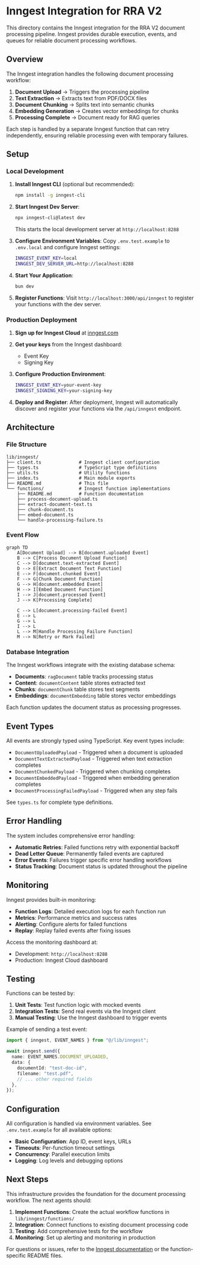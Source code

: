 # Inngest Integration for RRA V2

This directory contains the Inngest integration for the RRA V2 document processing pipeline. Inngest provides durable execution, events, and queues for reliable document processing workflows.

## Overview

The Inngest integration handles the following document processing workflow:

1. **Document Upload** → Triggers the processing pipeline
2. **Text Extraction** → Extracts text from PDF/DOCX files  
3. **Document Chunking** → Splits text into semantic chunks
4. **Embedding Generation** → Creates vector embeddings for chunks
5. **Processing Complete** → Document ready for RAG queries

Each step is handled by a separate Inngest function that can retry independently, ensuring reliable processing even with temporary failures.

## Setup

### Local Development

1. **Install Inngest CLI** (optional but recommended):
   ```bash
   npm install -g inngest-cli
   ```

2. **Start Inngest Dev Server**:
   ```bash
   npx inngest-cli@latest dev
   ```
   This starts the local development server at `http://localhost:8288`

3. **Configure Environment Variables**:
   Copy `.env.test.example` to `.env.local` and configure Inngest settings:
   ```bash
   INNGEST_EVENT_KEY=local
   INNGEST_DEV_SERVER_URL=http://localhost:8288
   ```

4. **Start Your Application**:
   ```bash
   bun dev
   ```

5. **Register Functions**:
   Visit `http://localhost:3000/api/inngest` to register your functions with the dev server.

### Production Deployment

1. **Sign up for Inngest Cloud** at [inngest.com](https://inngest.com)

2. **Get your keys** from the Inngest dashboard:
   - Event Key
   - Signing Key

3. **Configure Production Environment**:
   ```bash
   INNGEST_EVENT_KEY=your-event-key
   INNGEST_SIGNING_KEY=your-signing-key
   ```

4. **Deploy and Register**:
   After deployment, Inngest will automatically discover and register your functions via the `/api/inngest` endpoint.

## Architecture

### File Structure

```
lib/inngest/
├── client.ts              # Inngest client configuration
├── types.ts               # TypeScript type definitions
├── utils.ts               # Utility functions
├── index.ts               # Main module exports
├── README.md              # This file
└── functions/             # Inngest function implementations
    ├── README.md          # Function documentation
    ├── process-document-upload.ts
    ├── extract-document-text.ts
    ├── chunk-document.ts
    ├── embed-document.ts
    └── handle-processing-failure.ts
```

### Event Flow

```mermaid
graph TD
    A[Document Upload] --> B[document.uploaded Event]
    B --> C[Process Document Upload Function]
    C --> D[document.text-extracted Event]
    D --> E[Extract Document Text Function]
    E --> F[document.chunked Event]
    F --> G[Chunk Document Function]
    G --> H[document.embedded Event]
    H --> I[Embed Document Function]
    I --> J[document.processed Event]
    J --> K[Processing Complete]
    
    C --> L[document.processing-failed Event]
    E --> L
    G --> L
    I --> L
    L --> M[Handle Processing Failure Function]
    M --> N[Retry or Mark Failed]
```

### Database Integration

The Inngest workflows integrate with the existing database schema:

- **Documents**: `ragDocument` table tracks processing status
- **Content**: `documentContent` table stores extracted text
- **Chunks**: `documentChunk` table stores text segments
- **Embeddings**: `documentEmbedding` table stores vector embeddings

Each function updates the document status as processing progresses.

## Event Types

All events are strongly typed using TypeScript. Key event types include:

- `DocumentUploadedPayload` - Triggered when a document is uploaded
- `DocumentTextExtractedPayload` - Triggered when text extraction completes
- `DocumentChunkedPayload` - Triggered when chunking completes
- `DocumentEmbeddedPayload` - Triggered when embedding generation completes
- `DocumentProcessingFailedPayload` - Triggered when any step fails

See `types.ts` for complete type definitions.

## Error Handling

The system includes comprehensive error handling:

- **Automatic Retries**: Failed functions retry with exponential backoff
- **Dead Letter Queue**: Permanently failed events are captured
- **Error Events**: Failures trigger specific error handling workflows
- **Status Tracking**: Document status is updated throughout the pipeline

## Monitoring

Inngest provides built-in monitoring:

- **Function Logs**: Detailed execution logs for each function run
- **Metrics**: Performance metrics and success rates
- **Alerting**: Configure alerts for failed functions
- **Replay**: Replay failed events after fixing issues

Access the monitoring dashboard at:
- Development: `http://localhost:8288`
- Production: Inngest Cloud dashboard

## Testing

Functions can be tested by:

1. **Unit Tests**: Test function logic with mocked events
2. **Integration Tests**: Send real events via the Inngest client
3. **Manual Testing**: Use the Inngest dashboard to trigger events

Example of sending a test event:

```typescript
import { inngest, EVENT_NAMES } from "@/lib/inngest";

await inngest.send({
  name: EVENT_NAMES.DOCUMENT_UPLOADED,
  data: {
    documentId: "test-doc-id",
    filename: "test.pdf",
    // ... other required fields
  },
});
```

## Configuration

All configuration is handled via environment variables. See `.env.test.example` for all available options:

- **Basic Configuration**: App ID, event keys, URLs
- **Timeouts**: Per-function timeout settings  
- **Concurrency**: Parallel execution limits
- **Logging**: Log levels and debugging options

## Next Steps

This infrastructure provides the foundation for the document processing workflow. The next agents should:

1. **Implement Functions**: Create the actual workflow functions in `lib/inngest/functions/`
2. **Integration**: Connect functions to existing document processing code
3. **Testing**: Add comprehensive tests for the workflow
4. **Monitoring**: Set up alerting and monitoring in production

For questions or issues, refer to the [Inngest documentation](https://www.inngest.com/docs) or the function-specific README files.